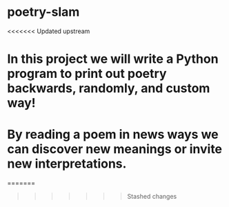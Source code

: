 # poetry-slam
<<<<<<< Updated upstream
# In this project we will write a Python program to print out poetry backwards, randomly, and custom way! 
# By reading a poem in news ways we can discover new meanings or invite new interpretations.

=======
>>>>>>> Stashed changes
